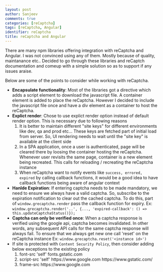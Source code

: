 ```yaml
---
layout: post
author: Sanjeev
comments: true
categories: [reCaptcha]
tags: [reCaptcha, Angular]
identifier: reCaptcha
title: reCaptcha and Angular
---
```

There are many npm libraries offering integration with reCaptcha and Angular. I was not convinced using any of them. Mostly because of quality, maintanance etc.. Decided to go through these libraries and reCaptch documentation and comeup with a simple solution so as to support if any issues araise.

Below are some of the points to consider while working with reCaptcha.

<ul>
    <li><b>Encapsulate functionality</b>: Most of the libraries got a directive which adds a script element to download the javascript file. A container element is added to place the reCaptcha. However I decided to include the javascript file once and have a div element as a container to host the reCaptcha.</li>
    <li><b>Explict render</b>: Chose to use explict render option instead of default render option. This is necessary due to following reasons
        <ol>
            <li>It is better to maintain different "site keys" for different environments like dev, qa and prod etc... These keys are fetched part of initial load from server. So, UI rendering needs to wait until the "site key" is available at the client side</li>
            <li>In a SPA application, once a user is authenticated, page will be cleared there by loosing the container hosting the reCaptcha. Whenever user revisits the same page, container is a new element being recreated. This calls for reloading / recreating the reCaptcha instance</li>
            <li>When reCaptcha want to notify events like <code>success, errored, expired</code> by calling callback functions, it would be a good idea to have callback functions being aware of angular context</li>
        </ol>
    </li>
    <li><b>Hanlde Expiration</b>: If entering captcha needs to be made mandatory, we need to ensure we always have a valid captcha. So, subscribe to the expiration notification to clear out the cached captcha. To do this, part of <code>window.grecaptcha.render</code> pass the callback function for expiry. Ex: <code>window.grecaptcha.render('..', {..., 'expired-callback': () => this.updateCaptchaStatus()});</code></li>
    <li><b>Captcha can only be verified once</b>: When a captcha response is verified using the google api, captcha becomes invalidated. In other words, any subsequent API calls for the same captcha response will always fail. To ensure that we always get new one call 'reset' on the reCaptcha instance Ex: <code>window.grecaptcha.reset('&lt;instance id&gt;')</code></li>
    <li>If site is protected with <code>Content Security Policy</code>, then consider adding below exceptions to the existing policy
        <ol>
            <li>font-src 'self' fonts.gstatic.com</li>
            <li>script-src 'self' https://www.google.com https://www.gstatic.com/</li>
            <li>frame-src https://www.google.com</li>
        </ol>
    </li>
</ul>

